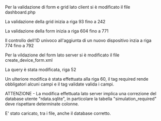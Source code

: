 Per la validazione di form e grid lato client si è modificato il file dashboard.php 

La validazione della grid inizia a riga 93 fino a 242

La validazione della form inizia a riga 604 fino a 771

Il controllo dell'ID univoco all'aggiunta di un nuovo dispositivo inzia a riga 774 fino a 792

Per la vildazione del form lato server si è modificato il file create_device_form.xml

La query è stata modificata, riga 52

Un ulteriore modifica è stata effettuata alla riga 60, il tag required rende obbligatori alcuni campi e il tag validate valida i campi.

ATTENZIONE - La modifica effettuata lato server implica una correzione del database utente "rdata.sqlite", in particolare la tabella "simulation_required" deve rispettare determinate colonne.

E' stato caricato, tra i file, anche il database corretto.
